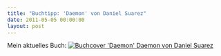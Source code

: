 ```yaml
---
title: "Buchtipp: 'Daemon' von Daniel Suarez"
date: 2011-05-05 00:00:00  
layout: post
---
```

Mein aktuelles Buch: <a href="http://www.amazon.de/Daemon/dp/B0038QN2AS/kopisde-21"><img src="{{ site.url }}/img/content/Daemon-daniel-suarez.jpg" alt="Buchcover 'Daemon'" /> Daemon von Daniel Suarez</a>

